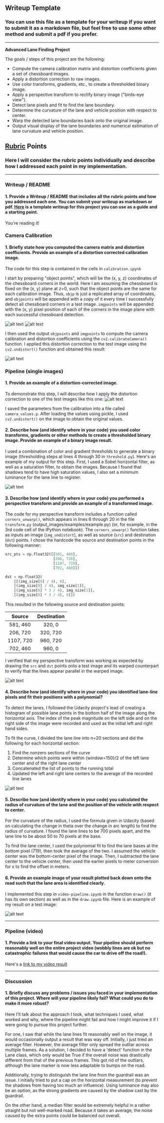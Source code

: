 ## Writeup Template

### You can use this file as a template for your writeup if you want to submit it as a markdown file, but feel free to use some other method and submit a pdf if you prefer.

---

**Advanced Lane Finding Project**

The goals / steps of this project are the following:

* Compute the camera calibration matrix and distortion coefficients given a set of chessboard images.
* Apply a distortion correction to raw images.
* Use color transforms, gradients, etc., to create a thresholded binary image.
* Apply a perspective transform to rectify binary image ("birds-eye view").
* Detect lane pixels and fit to find the lane boundary.
* Determine the curvature of the lane and vehicle position with respect to center.
* Warp the detected lane boundaries back onto the original image.
* Output visual display of the lane boundaries and numerical estimation of lane curvature and vehicle position.

[//]: # (Image References)

[image1]: ./calib/undistort.png "Undistorted"
[image2]: ./transform/undistort.png "Road Transformed"
[image3]: ./thresholded_images/result_5.png "Binary Example"
[image4]: ./transform/warped.png "Warp Example"
[image5]: ./polyfit/color_lane_lines.png "Fit Visual"
[image6]: ./polyfit/lane_proj.png "Output"
[image7]: ./calib/input.png "Input"
[image8]: ./calib/points.png "Finding Chessboard Points"
[video1]: ./project_video.mp4 "Video"

## [Rubric](https://review.udacity.com/#!/rubrics/571/view) Points

### Here I will consider the rubric points individually and describe how I addressed each point in my implementation.  

---

### Writeup / README

#### 1. Provide a Writeup / README that includes all the rubric points and how you addressed each one.  You can submit your writeup as markdown or pdf.  [Here](https://github.com/udacity/CarND-Advanced-Lane-Lines/blob/master/writeup_template.md) is a template writeup for this project you can use as a guide and a starting point.  

You're reading it!

### Camera Calibration

#### 1. Briefly state how you computed the camera matrix and distortion coefficients. Provide an example of a distortion corrected calibration image.

The code for this step is contained in the cells in `calibration.ipynb`

I start by preparing "object points", which will be the (x, y, z) coordinates of the chessboard corners in the world. Here I am assuming the chessboard is fixed on the (x, y) plane at z=0, such that the object points are the same for each calibration image.  Thus, `objp` is just a replicated array of coordinates, and `objpoints` will be appended with a copy of it every time I successfully detect all chessboard corners in a test image.  `imgpoints` will be appended with the (x, y) pixel position of each of the corners in the image plane with each successful chessboard detection.  

![alt text][image7]
![alt text][image8]

I then used the output `objpoints` and `imgpoints` to compute the camera calibration and distortion coefficients using the `cv2.calibrateCamera()` function.  I applied this distortion correction to the test image using the `cv2.undistort()` function and obtained this result: 

![alt text][image1]

### Pipeline (single images)

#### 1. Provide an example of a distortion-corrected image.

To demonstrate this step, I will describe how I apply the distortion correction to one of the test images like this one:
![alt text][image2]

I saved the parameters from the calibration into a file called `camera_values.p`. After loading the values using pickle, I used `cv2.undistort()` on the image to obtain the original values.

#### 2. Describe how (and identify where in your code) you used color transforms, gradients or other methods to create a thresholded binary image.  Provide an example of a binary image result.

I used a combination of color and gradient thresholds to generate a binary image (thresholding steps at lines 4 through 30 in `threshold.py`).  Here's an example of my output for this step. First, I used a Sobel horizontal filter, as well as a saturation filter, to obtain the images. Because I found that shadows tend to have high saturation values, I also set a minimum luminance for the lane line to register.

![alt text][image3]

#### 3. Describe how (and identify where in your code) you performed a perspective transform and provide an example of a transformed image.

The code for my perspective transform includes a function called `corners_unwarp()`, which appears in lines 6 through 20 in the file `transform.py` (output_images/examples/example.py) (or, for example, in the 3rd code cell of the IPython notebook).  The `corners_unwarp()` function takes as inputs an image (`img_undistort`), as well as source (`src`) and destination (`dst`) points.  I chose the hardcode the source and destination points in the following manner:

```python
src_pts = np.float32([[581, 460],
                      [206, 720], 
                      [1107, 720], 
                      [702, 460]])

dst = np.float32(
    [[(img_size[0] / 4), 0],
    [(img_size[0] / 4), img_size[1]],
    [(img_size[0] * 3 / 4), img_size[1]],
    [(img_size[0] * 3 / 4), 0]])
```

This resulted in the following source and destination points:

| Source        | Destination   | 
|:-------------:|:-------------:| 
| 581, 460      | 320, 0        | 
| 206, 720      | 320, 720      |
| 1107, 720     | 960, 720      |
| 702, 460      | 960, 0        |

I verified that my perspective transform was working as expected by drawing the `src` and `dst` points onto a test image and its warped counterpart to verify that the lines appear parallel in the warped image.

![alt text][image4]

#### 4. Describe how (and identify where in your code) you identified lane-line pixels and fit their positions with a polynomial?

To detect the lanes, I followed the Udacity project's lead of creating a histogram of possible lane points in the bottom half of the image along the horizontal axis. The index of the peak magnitude on the left side and on the right side of the image were recorded and used as the initial left and right hand sides. 

To fit the curve, I divided the lane line into n=20 sections and did the following for each horizontal section:
1. Find the nonzero sections of the curve
2. Determine which points were within {window=150}/2 of the left lane center and of the right lane center
3. Concatenated the list of points to the running total
4. Updated the left and right lane centers to the average of the recorded line lanes

![alt text][image5]

#### 5. Describe how (and identify where in your code) you calculated the radius of curvature of the lane and the position of the vehicle with respect to center.

For the curvature of the radius, I used the formula given in Udacity (based on calculating the change in theta over the change in arc length) to find the radius of curvature. I found the lane lines to be 700 pixels apart, and the lane line to be about 50 to 70 pixels at the base.


To find the lane center, I used the polynomial fit to find the lane bases at the bottom pixel (719), then took the average of the two. I assumed the vehicle center was the bottom-center pixel of the image. Then, I subtracted the lane center to the vehicle center, then used the earlier pixels to meter conversion for x to find the offset in meters.

#### 6. Provide an example image of your result plotted back down onto the road such that the lane area is identified clearly.

I implemented this step in `video-pipeline.ipynb` in the function `draw()` (it has its own section) as well as in the `draw.ipynb` file.  Here is an example of my result on a test image:

![alt text][image6]

---

### Pipeline (video)

#### 1. Provide a link to your final video output.  Your pipeline should perform reasonably well on the entire project video (wobbly lines are ok but no catastrophic failures that would cause the car to drive off the road!).

Here's a [link to my video result](./result.mp4)

---

### Discussion

#### 1. Briefly discuss any problems / issues you faced in your implementation of this project.  Where will your pipeline likely fail?  What could you do to make it more robust?

Here I'll talk about the approach I took, what techniques I used, what worked and why, where the pipeline might fail and how I might improve it if I were going to pursue this project further.  

For one, I saw that while the lane lines fit reasonably well on the image, it would occasionally output a result that was way off. Initially, i just tried an average filter. However, the average filter only spread the outliar across multiple frames. As a solution, I decided to have a 'detect' function in the Lane class, which only would be True if the overall noise was drastically different from that of the previous frames. This got rid of the outliars, although the lane  marker is now less adaptable to bumps on the road.

Additionally, trying to distinguish the lane line from the guardrail was an issue. I initially tried to put a cap on the horizontal measurement (to prevent the shadows from having too much an influence). Using luminance may also be an option, as the strong gradients are caused by the shadow cast by the guardrail.

On the other hand, a median filter would be extremely helpful in a rather straight but not well-marked road. Because it takes an average, the noise caused by the extra points could be balanced out overall.
